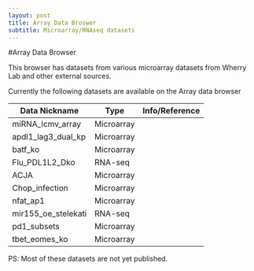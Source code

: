 ```yaml
---
layout: post
title: Array Data Broswer
subtitle: Microarray/RNAseq datasets
---
```


#Array Data Browser

This browser has datasets from various microarray datasets from Wherry Lab and other external sources.


Currently the following datasets are available on the Array data browser

Data Nickname | Type | Info/Reference
--- | --- | ---
miRNA_lcmv_array | Microarray | 
apdl1_lag3_dual_kp | Microarray | 
batf_ko | Microarray | 
Flu_PDL1L2_Dko | RNA-seq | 
ACJA | Microarray | 
Chop_infection | Microarray | 
nfat_ap1 | Microarray | 
mir155_oe_stelekati | RNA-seq | 
pd1_subsets | Microarray | 
tbet_eomes_ko | Microarray | 



PS: Most of these datasets are not yet published.
